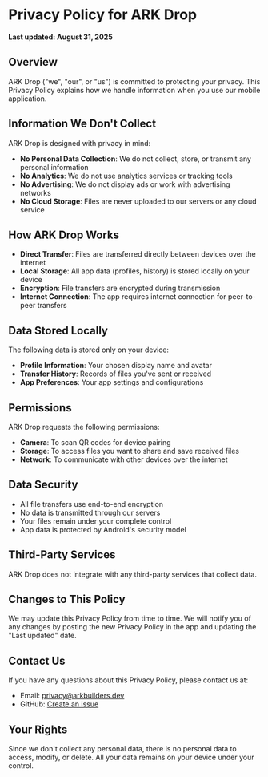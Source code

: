 # Privacy Policy for ARK Drop

**Last updated: August 31, 2025**

## Overview

ARK Drop ("we", "our", or "us") is committed to protecting your privacy. This Privacy Policy explains how we handle information when you use our mobile application.

## Information We Don't Collect

ARK Drop is designed with privacy in mind:

- **No Personal Data Collection**: We do not collect, store, or transmit any personal information
- **No Analytics**: We do not use analytics services or tracking tools
- **No Advertising**: We do not display ads or work with advertising networks
- **No Cloud Storage**: Files are never uploaded to our servers or any cloud service

## How ARK Drop Works

- **Direct Transfer**: Files are transferred directly between devices over the internet
- **Local Storage**: All app data (profiles, history) is stored locally on your device
- **Encryption**: File transfers are encrypted during transmission
- **Internet Connection**: The app requires internet connection for peer-to-peer transfers

## Data Stored Locally

The following data is stored only on your device:

- **Profile Information**: Your chosen display name and avatar
- **Transfer History**: Records of files you've sent or received
- **App Preferences**: Your app settings and configurations

## Permissions

ARK Drop requests the following permissions:

- **Camera**: To scan QR codes for device pairing
- **Storage**: To access files you want to share and save received files
- **Network**: To communicate with other devices over the internet

## Data Security

- All file transfers use end-to-end encryption
- No data is transmitted through our servers
- Your files remain under your complete control
- App data is protected by Android's security model

## Third-Party Services

ARK Drop does not integrate with any third-party services that collect data.

## Changes to This Policy

We may update this Privacy Policy from time to time. We will notify you of any changes by posting the new Privacy Policy in the app and updating the "Last updated" date.

## Contact Us

If you have any questions about this Privacy Policy, please contact us at:
- Email: privacy@arkbuilders.dev
- GitHub: [Create an issue](https://github.com/your-username/drop-android/issues)

## Your Rights

Since we don't collect any personal data, there is no personal data to access, modify, or delete. All your data remains on your device under your control.
